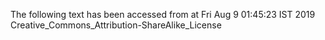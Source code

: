 The following text has been accessed from at Fri Aug 9 01:45:23 IST 2019
Creative_Commons_Attribution-ShareAlike_License
